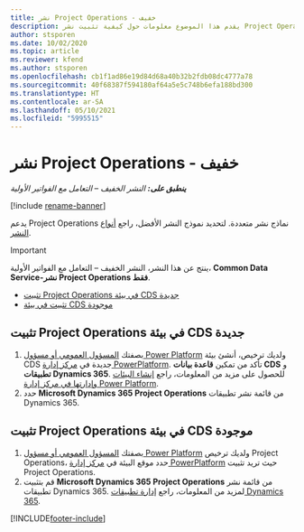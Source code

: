 ```yaml
---
title: نشر Project Operations - خفيف
description: يقدم هذا الموضوع معلومات حول كيفية تثبيت نشر Project Operations Lite – التعامل مع الفواتير الأولية‬.
author: stsporen
ms.date: 10/02/2020
ms.topic: article
ms.reviewer: kfend
ms.author: stsporen
ms.openlocfilehash: cb1f1ad86e19d84d68a40b32b2fdb08dc4777a78
ms.sourcegitcommit: 40f68387f594180af64a5e5c748b6efa188bd300
ms.translationtype: HT
ms.contentlocale: ar-SA
ms.lasthandoff: 05/10/2021
ms.locfileid: "5995515"
---
```

# <a name="deploy-project-operations---lite"></a>نشر Project Operations - خفيف

_**ينطبق على:** النشر الخفيف – التعامل مع الفواتير الأولية_

[!include [rename-banner](~/includes/cc-data-platform-banner.md)]

يدعم Project Operations نماذج نشر متعددة. لتحديد نموذج النشر الأفضل، راجع [أنواع النشر](determine-deployment-type.md).


> [!IMPORTANT]
> ينتج عن هذا النشر، النشر الخفيف – التعامل مع الفواتير الأولية، **Common Data Service-نشر Project Operations فقط**.

- [تثبيت Project Operations في بيئة CDS جديدة](#new)
- [تثبيت في بيئة CDS موجودة](#existing)



## <a name="install-project-operations-to-a-new-cds-environment"></a><a name="new"></a>تثبيت Project Operations في بيئة CDS جديدة

1. بصفتك [المسؤول العمومي أو مسؤول Power Platform](/power-platform/admin/global-service-administrators-can-administer-without-license) ولديك ترخيص، أنشئ بيئة CDS جديدة في [مركز إدارة PowerPlatform](https://admin.powerplatform.com). تأكد من تمكين **قاعدة بيانات CDS** و **تطبيقات Dynamics 365**. للحصول على مزيد من المعلومات، راجع [إنشاء البيئات وإدارتها في مركز إدارة Power Platform](/power-platform/admin/create-environment#create-an-environment-in-the-power-platform-admin-center).
2. حدد **Microsoft Dynamics 365 Project Operations** من قائمة نشر تطبيقات Dynamics 365.


## <a name="install-project-operations-to-an-existing-cds-environment"></a><a name="existing"></a>تثبيت Project Operations في بيئة CDS موجودة

1. بصفتك [المسؤول العمومي أو مسؤول Power Platform](/power-platform/admin/global-service-administrators-can-administer-without-license) ولديك ترخيص Project Operations، حدد موقع البيئة في [مركز إدارة PowerPlatform](https://admin.powerplatform.com) حيث تريد تثبيت Project Operations.
2. قم بتثبيت **Microsoft Dynamics 365 Project Operations** من قائمة نشر تطبيقات Dynamics 365. لمزيد من المعلومات، راجع [إدارة تطبيقات Dynamics 365](/power-platform/admin/manage-apps).




[!INCLUDE[footer-include](../includes/footer-banner.md)]